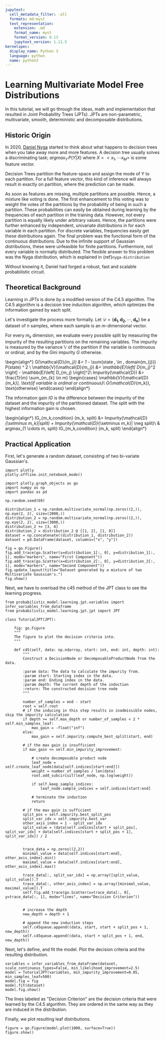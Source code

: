 ```yaml
---
jupytext:
  cell_metadata_filter: -all
  formats: md:myst
  text_representation:
    extension: .md
    format_name: myst
    format_version: 0.13
    jupytext_version: 1.11.5
kernelspec:
  display_name: Python 3
  language: python
  name: python3
---
```


# Learning Multivariate Model Free Distributions

In this tutorial, we will go through the ideas, math and implementation that resulted in Joint Probability Trees (JPTs).
JPTs are non-parametric, multivariate, smooth, deterministic and decomposable distributions.

## Historic Origin
In 2020, [Daniel Nyga](https://scholar.google.de/citations?user=09bM6F8AAAAJ&hl=de) started to think about what happens to decision trees when you take away more and more features.
A decision tree usually solves a discriminating task; $argmax_Y \,P(Y|X)$ where $X = <x_1, \cdots x_M>$ is some feature vector.

Decision Trees partition the feature-space and assign the mode of Y to each partition.
For a full feature vector, this kind of inference will always result in exactly on partition,
where the prediction can be made. 

As soon as features are missing, multiple partitions are possible. 
Hence, a mixture like voting is done. 
The first enhancement to this voting was to weight the votes of the partitions by the probability 
of being in such a partition.
These probabilities can easily be obtained during learning by the frequencies of each partition in the training data.
However, not every partition is equally likely under arbitrary values.
Hence, the partitions were further enhanced by independent,
univariate distributions in for each variable in each partition.
For discrete variables, frequencies easily get these distributions again.
The final problem was the functional form of the continuous distributions.
Due to the infinite support of Gaussian distributions, these were unfeasible for finite partitions.
Furthermore, not every variable is normally distributed.
The flexible answer to this problem was the Nyga distribution, which is explained in {ref}`nyga-distribution`

Without knowing it, Daniel had forged a robust, fast and scalable probabilistic circuit.


## Theoretical Background

Learning in JPTs is done by a modified version of the C4.5 algorithm.
The C4.5 algorithm is a decision tree induction algorithm, which optimizes the information gained by each split.

Let's investigate the process more formally.
Let $\mathcal{D} = \{\boldsymbol{d_1}, \boldsymbol{d_2}, \cdots, \boldsymbol{d_n}\}$ be a dataset of $n$ samples,
where each sample is an $m$-dimensional vector.

For every $m_{k}$ dimension, we evaluate every possible split
by measuring the impurity of the resulting partitions on the remaining variables.
The impurity is measured by the variance $\mathbb{V}$ of the partition if the variable is continuous or ordinal,
and by the Gini impurity $G$ otherwise.

\begin{align*}
 G(\mathcal{D}_{m_j}) &= 1 - \sum_{state \, \in \, domain(m_{j})} P(state) ^ 2 \\
 \mathbb{V}(\mathcal{D}_{m_j}) &= \mathbb{E}\left[ D_{m_j}^2 \right] - \mathbb{E}\left[ D_{m_j} \right]^2\\
 Impurity(\mathcal{D}) &= \frac{1}{m} \sum_{m_{k} \in m} \begin{cases} \mathbb{V}(\mathcal{D}_{m_k}), \text{if variable is ordinal or continuous}\\ 
G(\mathcal{D}_{m_k}), \text{otherwise} \end{cases}
\end{align*}

The information gain $IG$ is the difference between the impurity of the dataset and the impurity of the partitioned dataset.
The split with the highest information gain is chosen.

\begin{align*}
IG_{m_k,condition} (m_k, split) &= Impurity(\mathcal{D}_{\setminus m_k}|split) + Impurity(\mathcal{D}_{\setminus m_k}| \neg split)\\
& argmax_{1 \cdots m, split} IG_{m_k,condition} (m_k, split)
\end{align*}


## Practical Application

First, let's generate a random dataset, consisting of two bi-variate Gaussian's.

```{code-cell} ipython3
import plotly
plotly.offline.init_notebook_mode()

import plotly.graph_objects as go
import numpy as np
import pandas as pd

np.random.seed(69)

distribution_1 = np.random.multivariate_normal(np.zeros((2,)), np.eye(2, 2), size=(2000,))
distribution_2 = np.random.multivariate_normal(np.zeros((2,)), np.eye(2, 2), size=(3000,))
distribution_2 += [3, 4]
distribution_2 = distribution_2 @ [[1, 2], [1, 0]]
dataset = np.concatenate((distribution_1, distribution_2))
dataset = pd.DataFrame(dataset, columns=["x", "y"])

fig = go.Figure()
fig.add_trace(go.Scatter(x=distribution_1[:, 0], y=distribution_1[:, 1], mode="markers", name="First Component"))
fig.add_trace(go.Scatter(x=distribution_2[:, 0], y=distribution_2[:, 1], mode="markers", name="Second Component"))
fig.update_layout(title="Dataset generated by a mixture of two Multivariate Gaussian's.")
fig.show()
```

Next, we have to overload the c45 method of the JPT class to see the learning progress.

```{code-cell} ipython3
from probabilistic_model.learning.jpt.variables import infer_variables_from_dataframe
from probabilistic_model.learning.jpt.jpt import JPT

class TutorialJPT(JPT):
    
    fig: go.Figure
    """
    The figure to plot the decision criteria into.
    """
    
    def c45(self, data: np.ndarray, start: int, end: int, depth: int):
        """
        Construct a DecisionNode or DecomposableProductNode from the data.

        :param data: The data to calculate the impurity from.
        :param start: Starting index in the data.
        :param end: Ending index in the data.
        :param depth: The current depth of the induction
        :return: The constructed decision tree node
        """

        number_of_samples = end - start
        root = self.root
        # if the inducing in this step results in inadmissible nodes, skip the impurity calculation
        if depth >= self.max_depth or number_of_samples < 2 * self.min_samples_leaf:
            max_gain = -float("inf")
        else:
            max_gain = self.impurity.compute_best_split(start, end)

        # if the max gain is insufficient
        if max_gain <= self.min_impurity_improvement:

            # create decomposable product node
            leaf_node = self.create_leaf_node(data[self.indices[start:end]])
            weight = number_of_samples / len(data)
            root.add_subcircuit(leaf_node, np.log(weight))

            if self.keep_sample_indices:
                leaf_node.sample_indices = self.indices[start:end]

            # terminate the induction
            return

        # if the max gain is sufficient
        split_pos = self.impurity.best_split_pos
        split_var_idx = self.impurity.best_var
        other_axis_index = 1 - split_var_idx
        split_value = (data[self.indices[start + split_pos], split_var_idx] + data[self.indices[start + split_pos + 1], split_var_idx]) / 2
        
        
        trace_data = np.zeros((2,2))
        minimal_value = data[self.indices[start:end], other_axis_index].min()
        maximal_value = data[self.indices[start:end], other_axis_index].max()

        trace_data[:, split_var_idx] = np.array([split_value, split_value]).T
        trace_data[:, other_axis_index] = np.array([minimal_value, maximal_value]).T
        self.fig.add_trace(go.Scatter(x=trace_data[:, 0], y=trace_data[:, 1], mode="lines", name="Decision Criterion"))
        

        # increase the depth
        new_depth = depth + 1

        # append the new induction steps
        self.c45queue.append((data, start, start + split_pos + 1, new_depth))
        self.c45queue.append((data, start + split_pos + 1, end, new_depth))

```

Next, let's define, and fit the model. Plot the decision criteria and the resulting distribution.

```{code-cell} ipython3
variables = infer_variables_from_dataframe(dataset, scale_continuous_types=False, min_likelihood_improvement=2.5)
model = TutorialJPT(variables, min_impurity_improvement=0.05, min_samples_leaf=500)
model.fig = fig
model.fit(dataset)
model.fig.show()
```

The lines labeled as "Decision Criterion" are the decision criteria that were learned by the C4.5 algorithm.
They are ordered in the same way as they are induced in the distribution.


Finally, we plot resulting leaf distributions.

```{code-cell} ipython3
figure = go.Figure(model.plot(1000, surface=True))
figure.show()
```
